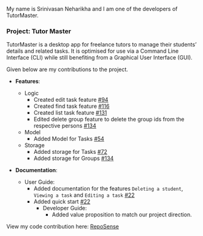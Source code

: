 My name is Srinivasan Neharikha and I am one of the developers of TutorMaster.

### Project: Tutor Master

TutorMaster is a desktop app for freelance tutors to manage their students’ details and related tasks. 
It is optimised for use via a Command Line Interface (CLI) while still benefiting from a Graphical User Interface (GUI).

Given below are my contributions to the project.

* **Features**:
  * Logic
    * Created edit task feature [\#94](https://github.com/AY2122S1-CS2103T-W16-4/tp/issues/94)
    * Created find task feature [\#116](https://github.com/AY2122S1-CS2103T-W16-4/tp/issues/116)
    * Created list task feature [\#131](https://github.com/AY2122S1-CS2103T-W16-4/tp/issues/131)
    * Edited delete group feature to delete the group ids from the respective persons [\#134](https://github.com/AY2122S1-CS2103T-W16-4/tp/issues/134)
  * Model
    * Added Model for Tasks [\#54](https://github.com/AY2122S1-CS2103T-W16-4/tp/issues/54)
  * Storage
    * Added storage for Tasks [\#72](https://github.com/AY2122S1-CS2103T-W16-4/tp/issues/72)
    * Added storage for Groups [\#134](https://github.com/AY2122S1-CS2103T-W16-4/tp/issues/134)
    
* **Documentation**:
  * User Guide:
    * Added documentation for the features `Deleting a student`, `Viewing a task` and `Editing a task` [\#22]()
    * Added quick start [\#22]()
      * Developer Guide:
          * Added value proposition to match our project direction.

View my code contribution here: [RepoSense](https://nus-cs2103-ay2122s1.github.io/tp-dashboard/?search=&sort=groupTitle&sortWithin=title&since=2021-09-17&timeframe=commit&mergegroup=&groupSelect=groupByRepos&breakdown=false&tabOpen=true&tabType=authorship&tabAuthor=Neha-5678&tabRepo=AY2122S1-CS2103T-W16-4%2Ftp%5Bmaster%5D&authorshipIsMergeGroup=false&authorshipFileTypes=docs~functional-code~test-code&authorshipIsBinaryFileTypeChecked=false)
